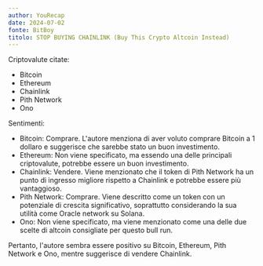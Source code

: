 ```yaml
---
author: YouRecap
date: 2024-07-02
fonte: BitBoy
titolo: STOP BUYING CHAINLINK (Buy This Crypto Altcoin Instead)
---
```


Criptovalute citate:
- Bitcoin
- Ethereum
- Chainlink
- Pith Network
- Ono

Sentimenti:
- Bitcoin: Comprare. L'autore menziona di aver voluto comprare Bitcoin a 1 dollaro e suggerisce che sarebbe stato un buon investimento.
- Ethereum: Non viene specificato, ma essendo una delle principali criptovalute, potrebbe essere un buon investimento.
- Chainlink: Vendere. Viene menzionato che il token di Pith Network ha un punto di ingresso migliore rispetto a Chainlink e potrebbe essere più vantaggioso.
- Pith Network: Comprare. Viene descritto come un token con un potenziale di crescita significativo, soprattutto considerando la sua utilità come Oracle network su Solana.
- Ono: Non viene specificato, ma viene menzionato come una delle due scelte di altcoin consigliate per questo bull run.

Pertanto, l'autore sembra essere positivo su Bitcoin, Ethereum, Pith Network e Ono, mentre suggerisce di vendere Chainlink.
